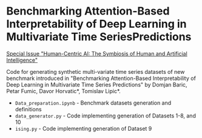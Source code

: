 # Benchmarking Attention-Based Interpretability of Deep Learning in Multivariate Time SeriesPredictions
[Special Issue "Human-Centric AI: The Symbiosis of Human and Artificial Intelligence"](https://www.mdpi.com/journal/entropy/special_issues/Human-Centric_AI)

Code for generating synthetic multi-variate time series datasets of new benchmark introduced in "Benchmarking Attention-Based Interpretability of Deep Learning in Multivariate Time Series Predictions" by Domjan Baric, Petar Fumic, Davor Horvatic*, Tomislav Lipic*.
- `Data_preparation.ipynb` - Benchmark datasets generation and definitions
- `data_generator.py` - Code implementing generation of Datasets 1-8, and 10
- `ising.py` - Code implementing generation of Dataset 9
